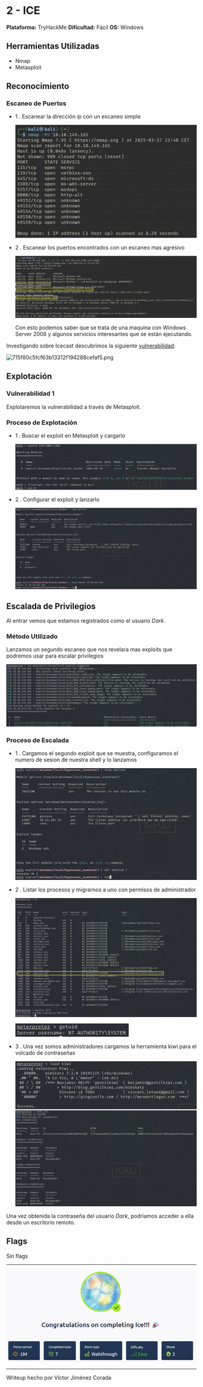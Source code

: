 # 2 - ICE

**Plataforma:** TryHackMe
**Dificultad:** Fácil
**OS:** Windows

## Herramientas Utilizadas

- Nmap
- Metasploit

## Reconocimiento

### Escaneo de Puertos

- 1 . Escanear la dirección ip con un escaneo simple

  ![57320a347b0d933e0e3c8f3a61baec4d.png](./_resources/57320a347b0d933e0e3c8f3a61baec4d.png)

- 2 . Escanear los puertos encontrados con un escaneo mas agresivo

  ![8d371956d907fa7190620a2d50de02d1.png](./_resources/8d371956d907fa7190620a2d50de02d1.png)

  Con esto podemos saber que se trata de una maquina con Windows Server 2008 y algunos servicios interesantes que se están ejecutando.

Investigando sobre Icecast descubrimos la siguiente [vulnerabilidad](https://www.cvedetails.com/cve/CVE-2004-1561/):

![715f80c5fcf63b13312f194288cefaf5.png](./_resources/d202b256ae1547d2ba6f4c06d5b03489)

## Explotación

### Vulnerabilidad 1

Explotaremos la vulnerabilidad a través de Metasploit.

### Proceso de Explotación

- 1 . Buscar el exploit en Metasploit y cargarlo

  ![27b398079ad77bca8450ced4f6d92016.png](./_resources/27b398079ad77bca8450ced4f6d92016.png)

- 2 . Configurar el exploit y lanzarlo

  ![c27920a32ade894f2d2622ed4fb92c70.png](./_resources/c27920a32ade894f2d2622ed4fb92c70.png)

## Escalada de Privilegios

Al entrar vemos que estamos registrados como el usuario _Dark_.

### Método Utilizado

Lanzamos un segundo escaneo que nos revelara mas exploits que podremos usar para escalar privilegios

![8e895c962abc8ab852bdfac22915d645.png](./_resources/8e895c962abc8ab852bdfac22915d645.png)

### Proceso de Escalada

- 1 . Cargamos el segundo exploit que se muestra, configuramos el numero de sesion de nuestra shell y lo lanzamos

  ![75351651b1ac82153c25c80b10c12b82.png](./_resources/75351651b1ac82153c25c80b10c12b82.png)

- 2 . Listar los procesos y migrarnos a uno con permisos de administrador

  ![b5da4215b480b42f157e519757161ba2.png](./_resources/b5da4215b480b42f157e519757161ba2.png)

  ![2647f73eb21ec9f02b67bd5b6e8d35cf.png](./_resources/2647f73eb21ec9f02b67bd5b6e8d35cf.png)

- 3 . Una vez somos administradores cargamos la herramienta kiwi para el volcado de contraseñas

  ![9ba6ad60d0b498140a52663b3105b5e8.png](./_resources/9ba6ad60d0b498140a52663b3105b5e8.png)
  ![4b2636f14d24b6920a274d6c23d03b97.png](./_resources/4b2636f14d24b6920a274d6c23d03b97.png)

Una vez obtenida la contraseña del usuario _Dark_, podríamos acceder a ella desde un escritorio remoto.

## Flags

Sin flags

---

![e0f8b3a1e252391eed5c90bba89a4adc.png](./_resources/e0f8b3a1e252391eed5c90bba89a4adc.png)

---

Writeup hecho por Víctor Jiménez Corada
